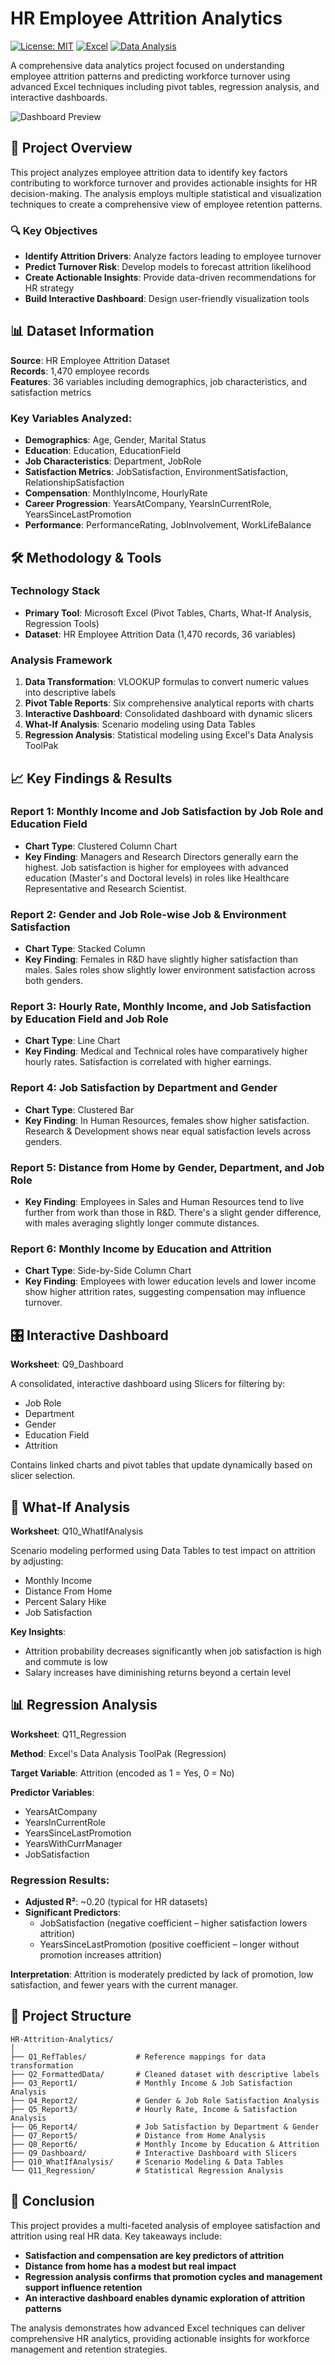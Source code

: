 # HR Employee Attrition Analytics
[![License: MIT](https://img.shields.io/badge/License-MIT-yellow.svg)](https://opensource.org/licenses/MIT)
[![Excel](https://img.shields.io/badge/Excel-217346?style=flat&logo=microsoft-excel&logoColor=white)](https://www.microsoft.com/en-us/microsoft-365/excel)
[![Data Analysis](https://img.shields.io/badge/Data%20Analysis-4285F4?style=flat&logo=google-analytics&logoColor=white)](https://analytics.google.com/)

A comprehensive data analytics project focused on understanding employee attrition patterns and predicting workforce turnover using advanced Excel techniques including pivot tables, regression analysis, and interactive dashboards.

![Dashboard Preview](screenshots/Dashboard_overview.png)

## 🎯 Project Overview

This project analyzes employee attrition data to identify key factors contributing to workforce turnover and provides actionable insights for HR decision-making. The analysis employs multiple statistical and visualization techniques to create a comprehensive view of employee retention patterns.

### 🔍 Key Objectives
- **Identify Attrition Drivers**: Analyze factors leading to employee turnover
- **Predict Turnover Risk**: Develop models to forecast attrition likelihood  
- **Create Actionable Insights**: Provide data-driven recommendations for HR strategy
- **Build Interactive Dashboard**: Design user-friendly visualization tools

## 📊 Dataset Information

**Source**: HR Employee Attrition Dataset  
**Records**: 1,470 employee records  
**Features**: 36 variables including demographics, job characteristics, and satisfaction metrics

### Key Variables Analyzed:
- **Demographics**: Age, Gender, Marital Status
- **Education**: Education, EducationField
- **Job Characteristics**: Department, JobRole
- **Satisfaction Metrics**: JobSatisfaction, EnvironmentSatisfaction, RelationshipSatisfaction
- **Compensation**: MonthlyIncome, HourlyRate
- **Career Progression**: YearsAtCompany, YearsInCurrentRole, YearsSinceLastPromotion
- **Performance**: PerformanceRating, JobInvolvement, WorkLifeBalance

## 🛠️ Methodology & Tools

### Technology Stack
- **Primary Tool**: Microsoft Excel (Pivot Tables, Charts, What-If Analysis, Regression Tools)
- **Dataset**: HR Employee Attrition Data (1,470 records, 36 variables)

### Analysis Framework
1. **Data Transformation**: VLOOKUP formulas to convert numeric values into descriptive labels
2. **Pivot Table Reports**: Six comprehensive analytical reports with charts
3. **Interactive Dashboard**: Consolidated dashboard with dynamic slicers
4. **What-If Analysis**: Scenario modeling using Data Tables
5. **Regression Analysis**: Statistical modeling using Excel's Data Analysis ToolPak

## 📈 Key Findings & Results

### Report 1: Monthly Income and Job Satisfaction by Job Role and Education Field
- **Chart Type**: Clustered Column Chart
- **Key Finding**: Managers and Research Directors generally earn the highest. Job satisfaction is higher for employees with advanced education (Master's and Doctoral levels) in roles like Healthcare Representative and Research Scientist.

### Report 2: Gender and Job Role-wise Job & Environment Satisfaction
- **Chart Type**: Stacked Column
- **Key Finding**: Females in R&D have slightly higher satisfaction than males. Sales roles show slightly lower environment satisfaction across both genders.

### Report 3: Hourly Rate, Monthly Income, and Job Satisfaction by Education Field and Job Role
- **Chart Type**: Line Chart
- **Key Finding**: Medical and Technical roles have comparatively higher hourly rates. Satisfaction is correlated with higher earnings.

### Report 4: Job Satisfaction by Department and Gender
- **Chart Type**: Clustered Bar
- **Key Finding**: In Human Resources, females show higher satisfaction. Research & Development shows near equal satisfaction levels across genders.

### Report 5: Distance from Home by Gender, Department, and Job Role
- **Key Finding**: Employees in Sales and Human Resources tend to live further from work than those in R&D. There's a slight gender difference, with males averaging slightly longer commute distances.

### Report 6: Monthly Income by Education and Attrition
- **Chart Type**: Side-by-Side Column Chart
- **Key Finding**: Employees with lower education levels and lower income show higher attrition rates, suggesting compensation may influence turnover.

## 🎛️ Interactive Dashboard

**Worksheet**: Q9_Dashboard

A consolidated, interactive dashboard using Slicers for filtering by:
- Job Role
- Department
- Gender
- Education Field
- Attrition

Contains linked charts and pivot tables that update dynamically based on slicer selection.

## 🔮 What-If Analysis

**Worksheet**: Q10_WhatIfAnalysis

Scenario modeling performed using Data Tables to test impact on attrition by adjusting:
- Monthly Income
- Distance From Home
- Percent Salary Hike
- Job Satisfaction

**Key Insights**:
- Attrition probability decreases significantly when job satisfaction is high and commute is low
- Salary increases have diminishing returns beyond a certain level

## 📊 Regression Analysis

**Worksheet**: Q11_Regression

**Method**: Excel's Data Analysis ToolPak (Regression)

**Target Variable**: Attrition (encoded as 1 = Yes, 0 = No)

**Predictor Variables**:
- YearsAtCompany
- YearsInCurrentRole
- YearsSinceLastPromotion
- YearsWithCurrManager
- JobSatisfaction

### Regression Results:
- **Adjusted R²**: ~0.20 (typical for HR datasets)
- **Significant Predictors**:
  - JobSatisfaction (negative coefficient – higher satisfaction lowers attrition)
  - YearsSinceLastPromotion (positive coefficient – longer without promotion increases attrition)

**Interpretation**: Attrition is moderately predicted by lack of promotion, low satisfaction, and fewer years with the current manager.

## 📁 Project Structure

```
HR-Attrition-Analytics/
│
├── Q1_RefTables/           # Reference mappings for data transformation
├── Q2_FormattedData/       # Cleaned dataset with descriptive labels
├── Q3_Report1/             # Monthly Income & Job Satisfaction Analysis
├── Q4_Report2/             # Gender & Job Role Satisfaction Analysis
├── Q5_Report3/             # Hourly Rate, Income & Satisfaction Analysis
├── Q6_Report4/             # Job Satisfaction by Department & Gender
├── Q7_Report5/             # Distance from Home Analysis
├── Q8_Report6/             # Monthly Income by Education & Attrition
├── Q9_Dashboard/           # Interactive Dashboard with Slicers
├── Q10_WhatIfAnalysis/     # Scenario Modeling & Data Tables
└── Q11_Regression/         # Statistical Regression Analysis
```

## 🎯 Conclusion

This project provides a multi-faceted analysis of employee satisfaction and attrition using real HR data. Key takeaways include:

- **Satisfaction and compensation are key predictors of attrition**
- **Distance from home has a modest but real impact**
- **Regression analysis confirms that promotion cycles and management support influence retention**
- **An interactive dashboard enables dynamic exploration of attrition patterns**

The analysis demonstrates how advanced Excel techniques can deliver comprehensive HR analytics, providing actionable insights for workforce management and retention strategies.

